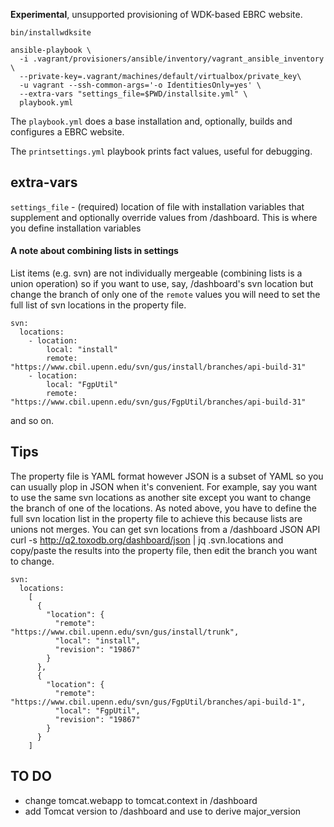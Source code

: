 **Experimental**, unsupported provisioning of WDK-based EBRC website.

    bin/installwdksite

    ansible-playbook \
      -i .vagrant/provisioners/ansible/inventory/vagrant_ansible_inventory \
      --private-key=.vagrant/machines/default/virtualbox/private_key\
      -u vagrant --ssh-common-args='-o IdentitiesOnly=yes' \
      --extra-vars "settings_file=$PWD/installsite.yml" \
      playbook.yml

The `playbook.yml` does a base installation and, optionally, builds and configures a EBRC website.

The `printsettings.yml` playbook prints fact values, useful for debugging.


## extra-vars

`settings_file` - (required) location of file with installation variables
that supplement and optionally override values from /dashboard. This is
where you define installation variables

#### A note about combining lists in settings

List items (e.g. svn) are not individually mergeable (combining lists is
a union operation) so if you want to use, say, /dashboard's svn location
but change the branch of only one of the `remote` values you will need
to set the full list of svn locations in the property file.

    svn:
      locations:
        - location:
            local: "install"
            remote: "https://www.cbil.upenn.edu/svn/gus/install/branches/api-build-31"
        - location:
            local: "FgpUtil"
            remote: "https://www.cbil.upenn.edu/svn/gus/FgpUtil/branches/api-build-31"
and so on.

## Tips

The property file is YAML format however JSON is a subset of YAML so you
can usually plop in JSON when it's convenient. For example, say you want
to use the same svn locations as another site except you want to change
the branch of one of the locations. As noted above, you have to define
the full svn location list in the property file to achieve this because
lists are unions not merges. You can get svn locations from a /dashboard
JSON API 
    curl -s http://q2.toxodb.org/dashboard/json | jq .svn.locations
and copy/paste the results into the property file, then
edit the branch you want to change. 


    svn:
      locations:
        [
          {
            "location": {
              "remote": "https://www.cbil.upenn.edu/svn/gus/install/trunk",
              "local": "install",
              "revision": "19867"
            }
          },
          {
            "location": {
              "remote": "https://www.cbil.upenn.edu/svn/gus/FgpUtil/branches/api-build-1",
              "local": "FgpUtil",
              "revision": "19867"
            }
          }
        ]

## TO DO

- change tomcat.webapp to tomcat.context in /dashboard
- add Tomcat version to /dashboard and use to derive major_version